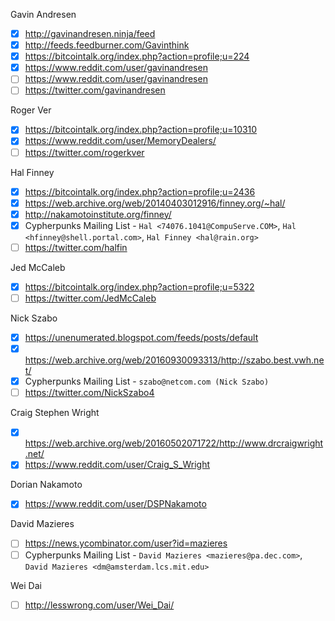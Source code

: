 Gavin Andresen
- [x] http://gavinandresen.ninja/feed
- [x] http://feeds.feedburner.com/Gavinthink
- [x] https://bitcointalk.org/index.php?action=profile;u=224
- [x] https://www.reddit.com/user/gavinandresen
- [ ] https://www.reddit.com/user/gavinandresen
- [ ] https://twitter.com/gavinandresen

Roger Ver
- [x] https://bitcointalk.org/index.php?action=profile;u=10310
- [x] https://www.reddit.com/user/MemoryDealers/
- [ ] https://twitter.com/rogerkver

Hal Finney
- [x] https://bitcointalk.org/index.php?action=profile;u=2436
- [x] https://web.archive.org/web/20140403012916/finney.org/~hal/
- [x] http://nakamotoinstitute.org/finney/
- [x] Cypherpunks Mailing List - `Hal <74076.1041@CompuServe.COM>`, `Hal <hfinney@shell.portal.com>`, `Hal Finney <hal@rain.org>`
- [ ] https://twitter.com/halfin

Jed McCaleb
- [x] https://bitcointalk.org/index.php?action=profile;u=5322
- [ ] https://twitter.com/JedMcCaleb

Nick Szabo
- [x] https://unenumerated.blogspot.com/feeds/posts/default
- [x] https://web.archive.org/web/20160930093313/http://szabo.best.vwh.net/
- [x] Cypherpunks Mailing List - `szabo@netcom.com (Nick Szabo)`
- [ ] https://twitter.com/NickSzabo4

Craig Stephen Wright
- [x] https://web.archive.org/web/20160502071722/http://www.drcraigwright.net/
- [x] https://www.reddit.com/user/Craig_S_Wright

Dorian Nakamoto
- [x] https://www.reddit.com/user/DSPNakamoto

David Mazieres
- [ ] https://news.ycombinator.com/user?id=mazieres
- [ ] Cypherpunks Mailing List - `David Mazieres <mazieres@pa.dec.com>`, `David Mazieres <dm@amsterdam.lcs.mit.edu>`

Wei Dai
- [ ] http://lesswrong.com/user/Wei_Dai/
